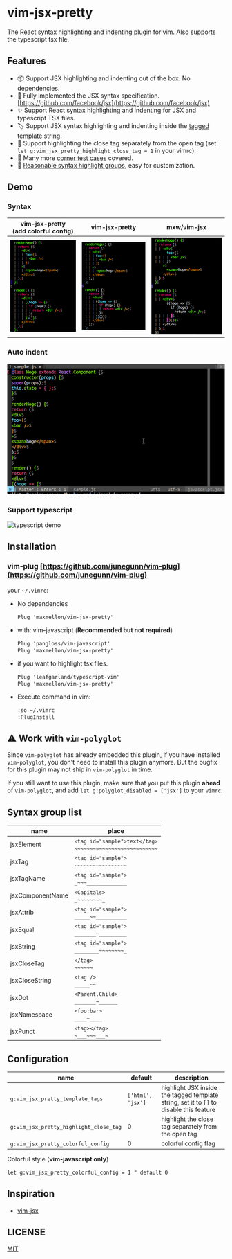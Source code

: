 # vim-jsx-pretty

The React syntax highlighting and indenting plugin for vim. Also supports the typescript tsx file.

## Features

- 📦 Support JSX highlighting and indenting out of the box. No dependencies.
- 💯 Fully implemented the JSX syntax specification. [https://github.com/facebook/jsx](https://github.com/facebook/jsx)
- ✨ Support React syntax highlighting and indenting for JSX and typescript TSX files.
- 🏷 Support JSX syntax highlighting and indenting inside the [tagged template](https://github.com/developit/htm) string.
- 🎨 Support highlighting the close tag separately from the open tag (set `let g:vim_jsx_pretty_highlight_close_tag = 1` in your vimrc).
- 💪 Many more [corner test cases](test.js) covered.
- 💅 [Reasonable syntax highlight groups](#syntax-group-list), easy for customization.

## Demo

### Syntax

|vim-jsx-pretty<br />(add colorful config)|vim-jsx-pretty|mxw/vim-jsx|
|---|---|---|
|![vim-jsx-pretty colorful](https://raw.githubusercontent.com/MaxMEllon/demos/master/vim-jsx-pretty/vim-jsx-pretty-colorful.png)|![vim-jsx-pretty](https://raw.githubusercontent.com/MaxMEllon/demos/master/vim-jsx-pretty/vim-jsx-pretty.png)|![vim-jsx](https://raw.githubusercontent.com/MaxMEllon/demos/master/vim-jsx-pretty/vim-jsx.png)|

### Auto indent

![Auto indent demo](https://raw.githubusercontent.com/MaxMEllon/demos/master/vim-jsx-pretty/auto-indent.gif)

### Support typescript

![typescript demo](https://user-images.githubusercontent.com/9594376/32855974-beb2432a-ca86-11e7-99a4-85c2630aa5d5.png)

## Installation

### vim-plug [https://github.com/junegunn/vim-plug](https://github.com/junegunn/vim-plug)

your `~/.vimrc`:

- No dependencies

    ```vim
    Plug 'maxmellon/vim-jsx-pretty'
    ```

- with: vim-javascript (**Recommended but not required**)

    ```vim
    Plug 'pangloss/vim-javascript'
    Plug 'maxmellon/vim-jsx-pretty'
    ```

- if you want to highlight tsx files.

    ```vim
    Plug 'leafgarland/typescript-vim'
    Plug 'maxmellon/vim-jsx-pretty'
    ```
    
- Execute command in vim:

    ```vim
    :so ~/.vimrc
    :PlugInstall
    ```

## ⚠️ Work with `vim-polyglot`

Since `vim-polyglot` has already embedded this plugin, if you have installed `vim-polyglot`, you don't need to install this plugin anymore. But the bugfix for this plugin may not ship in `vim-polyglot` in time.

If you still want to use this plugin, make sure that you put this plugin **ahead** of `vim-polyglot`, and add `let g:polyglot_disabled = ['jsx']` to your `vimrc`.

## Syntax group list

|name|place|
|---|---|
|jsxElement| `<tag id="sample">text</tag>`<br />`~~~~~~~~~~~~~~~~~~~~~~~~~~~`|
|jsxTag| `<tag id="sample">`<br />`~~~~~~~~~~~~~~~~~`|
|jsxTagName| `<tag id="sample">`<br />`_~~~_____________`|
|jsxComponentName| `<Capitals>`<br />`_~~~~~~~~_` |
|jsxAttrib| `<tag id="sample">`<br />`_____~~__________`|
|jsxEqual| `<tag id="sample">`<br />`_______~_________`|
|jsxString| `<tag id="sample">`<br />`________~~~~~~~~_`|
|jsxCloseTag| `</tag>`<br />`~~~~~~` |
|jsxCloseString| `<tag />`<br />`_____~~` |
|jsxDot| `<Parent.Child>`<br />`_______~______` |
|jsxNamespace| `<foo:bar>`<br />`____~____` |
|jsxPunct| `<tag></tag>`<br />`~___~~~___~` |


## Configuration

|name|default|description|
|---|---|---|
|`g:vim_jsx_pretty_template_tags`|`['html', 'jsx']`|highlight JSX inside the tagged template string, set it to `[]` to disable this feature|
|`g:vim_jsx_pretty_highlight_close_tag`|0|highlight the close tag separately from the open tag|
|`g:vim_jsx_pretty_colorful_config`|0|colorful config flag|

Colorful style (**vim-javascript only**)

```vim
let g:vim_jsx_pretty_colorful_config = 1 " default 0
```

## Inspiration

- [vim-jsx](https://github.com/mxw/vim-jsx)

## LICENSE

[MIT](./LICENSE.txt)
